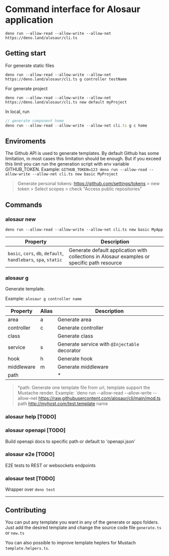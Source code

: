 # Command interface for Alosaur application

`deno run --allow-read --allow-write --allow-net https://deno.land/alosaur/cli.ts`

## Getting start

For generate static files

`deno run --allow-read --allow-write --allow-net https://deno.land/alosaur/cli.ts g controller testName`

For generate project

`deno run --allow-read --allow-write --allow-net https://deno.land/alosaur/cli.ts new default myProject`

In local, run

```ts
// generate component home
deno run --allow-read --allow-write --allow-net cli.ts g c home
```

## Enviroments

The Github API is used to generate templates. By default Github has some
limitation, in most cases this limitation should be enough. But if you exceed
this limit you can run the generation script with env variable GITHUB_TOKEN.
Example:
`GITHUB_TOKEN=123 deno run --allow-read --allow-write --allow-net cli.ts new basic MyProject`

> Generate personal tokens: https://github.com/settings/tokens > new token >
> Select scopes > check "Access public repositories"

## Commands

### alosaur new

`deno run --allow-read --allow-write --allow-net cli.ts new basic MyApp`

| Property                                                        | Description                                                                                 |
| --------------------------------------------------------------- | ------------------------------------------------------------------------------------------- |
| `basic`, `cors`, `db`, `default`, `handlebars`, `spa`, `static` | Generate default application with collections in Alosaur examples or specific path resource |

### alosaur g

Generate template.

Example: `alosaur g controller name`

| Property   | Alias | Description                                   |
| ---------- | ----- | --------------------------------------------- |
| area       | a     | Generate area                                 |
| controller | c     | Generate controller                           |
| class      |       | Generate class                                |
| service    | s     | Generate service with `@Injectable` decorator |
| hook       | h     | Generate hook                                 |
| middleware | m     | Generate middleware                           |
| path       |       | *                                             |

> *path: Generate one template file from url, template support the Mustache
> render. Example: `deno run --allow-read --allow-write --allow-net
> https://raw.githubusercontent.com/alosaur/cli/main/mod.ts path
> http://myhost.com/test.template name

### alosaur help [TODO]

### alosaur openapi [TODO]

Build openapi docs to specific path or default to 'openapi.json'

### alosaur e2e [TODO]

E2E tests to REST or websockets endpoints

### alosaur test [TODO]

Wrapper over `deno test`

---

## Contributing

You can put any template you want in any of the generate or apps folders. Just
add the desired template and change the source code file `generate.ts` or
`new.ts`

You can also possible to improve template heplers for Mustach
`template.helpers.ts`.
